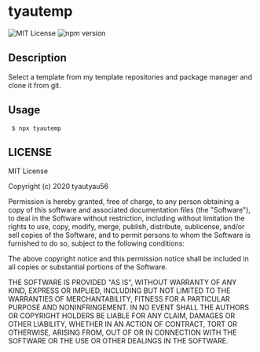 # tyautemp
![MIT License](http://img.shields.io/badge/license-MIT-blue.svg?style=flat) ![npm version](http://img.shields.io/badge/npm-5.2+-brightgreen.svg?style=flat)

## Description
Select a template from my template repositories and package manager and clone it from git.

## Usage
` $ npx tyautemp`

## LICENSE
MIT License  

Copyright (c) 2020 tyautyau56  

Permission is hereby granted, free of charge, to any person obtaining a copy
of this software and associated documentation files (the "Software"), to deal
in the Software without restriction, including without limitation the rights
to use, copy, modify, merge, publish, distribute, sublicense, and/or sell
copies of the Software, and to permit persons to whom the Software is
furnished to do so, subject to the following conditions:

The above copyright notice and this permission notice shall be included in all
copies or substantial portions of the Software.

THE SOFTWARE IS PROVIDED "AS IS", WITHOUT WARRANTY OF ANY KIND, EXPRESS OR
IMPLIED, INCLUDING BUT NOT LIMITED TO THE WARRANTIES OF MERCHANTABILITY,
FITNESS FOR A PARTICULAR PURPOSE AND NONINFRINGEMENT. IN NO EVENT SHALL THE
AUTHORS OR COPYRIGHT HOLDERS BE LIABLE FOR ANY CLAIM, DAMAGES OR OTHER
LIABILITY, WHETHER IN AN ACTION OF CONTRACT, TORT OR OTHERWISE, ARISING FROM,
OUT OF OR IN CONNECTION WITH THE SOFTWARE OR THE USE OR OTHER DEALINGS IN THE
SOFTWARE.

